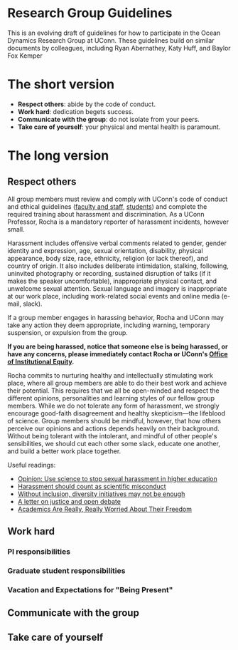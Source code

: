 # Research Group Guidelines

This is an evolving draft of guidelines for how to participate in the Ocean Dynamics
Research Group at UConn. These guidelines build on similar documents by
colleagues, including Ryan Abernathey, Katy Huff, and Baylor Fox Kemper

# The short version

- **Respect others**: abide by the code of conduct.
- **Work hard**: dedication begets success.
- **Communicate with the group**: do not isolate from your peers.
- **Take care of yourself**: your physical and mental health is paramount.

# The long version

## Respect others
All group members must review and comply with UConn's code of conduct and ethical
guidelines
([faculty and staff](https://policy.uconn.edu/2011/05/17/employee-code-of-conduct/),
[students](https://community.uconn.edu/wp-content/uploads/sites/523/2020/09/20_21-The-Student-Code-1.pdf))
and complete the required training about harassment and discrimination.  As a UConn Professor,
Rocha is a mandatory reporter of harassment incidents, however small.

Harassment includes offensive verbal comments related to gender, gender identity and expression, age, sexual orientation, disability, physical appearance, body size, race, ethnicity, religion (or lack thereof),
and country of origin. It also includes deliberate intimidation, stalking, following, uninvited photography or recording, sustained disruption of talks (if it makes the speaker uncomfortable), inappropriate physical contact, and unwelcome sexual attention. Sexual language and imagery is
inappropriate at our work place, including work-related social events and online media
(e-mail, slack).

If a group member engages in harassing behavior, Rocha and UConn may take any action they deem appropriate, including warning, temporary suspension, or expulsion from the group.

**If you are being harassed, notice that someone else is being harassed, or have any concerns, please
immediately contact Rocha or UConn's [Office of Institutional Equity](https://equity.uconn.edu/discrimination/).**

Rocha commits to nurturing healthy and
intellectually stimulating work place, where all group members are able to do their
best work and achieve their potential. This requires that we all be open-minded and respect
the different opinions, personalities and learning styles of our fellow group members.
While we do not tolerate any form of harassment, we strongly encourage good-faith disagreement
and healthy skepticism––the lifeblood of science. Group members should be mindful, however,
that how others perceive our opinions and actions depends heavily on their background. Without being
tolerant with the intolerant, and mindful of other people's sensibilities, we
should cut each other some slack, educate one another, and
build a better work place together.

Useful readings:

- [Opinion: Use science to stop sexual harassment in higher education](https://www.pnas.org/content/117/37/22614)
- [Harassment should count as scientific misconduct](https://www.nature.com/articles/d41586-018-05076-2)
- [Without inclusion, diversity initiatives may not be enough](https://science.sciencemag.org/content/357/6356/1101)
- [A letter on justice and open debate](https://harpers.org/a-letter-on-justice-and-open-debate/)
- [Academics Are Really, Really Worried About Their Freedom
](https://www.theatlantic.com/ideas/archive/2020/09/academics-are-really-really-worried-about-their-freedom/615724/)

## Work hard


### PI responsibilities


### Graduate student responsibilities


### Vacation and Expectations for "Being Present"


## Communicate with the group


## Take care of yourself
